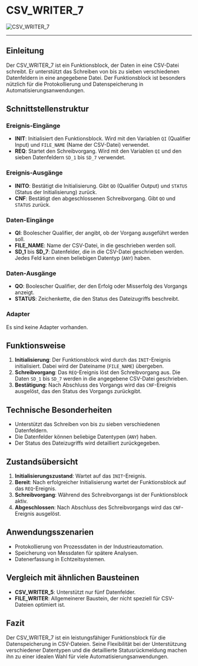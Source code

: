 # CSV_WRITER_7

![CSV_WRITER_7](https://github.com/user-attachments/assets/7ae443fb-c96d-4894-a2ac-9103f6e76007)

* * * * * * * * * *
## Einleitung
Der CSV_WRITER_7 ist ein Funktionsblock, der Daten in eine CSV-Datei schreibt. Er unterstützt das Schreiben von bis zu sieben verschiedenen Datenfeldern in eine angegebene Datei. Der Funktionsblock ist besonders nützlich für die Protokollierung und Datenspeicherung in Automatisierungsanwendungen.

## Schnittstellenstruktur

### **Ereignis-Eingänge**
- **INIT**: Initialisiert den Funktionsblock. Wird mit den Variablen `QI` (Qualifier Input) und `FILE_NAME` (Name der CSV-Datei) verwendet.
- **REQ**: Startet den Schreibvorgang. Wird mit den Variablen `QI` und den sieben Datenfeldern `SD_1` bis `SD_7` verwendet.

### **Ereignis-Ausgänge**
- **INITO**: Bestätigt die Initialisierung. Gibt `QO` (Qualifier Output) und `STATUS` (Status der Initialisierung) zurück.
- **CNF**: Bestätigt den abgeschlossenen Schreibvorgang. Gibt `QO` und `STATUS` zurück.

### **Daten-Eingänge**
- **QI**: Boolescher Qualifier, der angibt, ob der Vorgang ausgeführt werden soll.
- **FILE_NAME**: Name der CSV-Datei, in die geschrieben werden soll.
- **SD_1** bis **SD_7**: Datenfelder, die in die CSV-Datei geschrieben werden. Jedes Feld kann einen beliebigen Datentyp (`ANY`) haben.

### **Daten-Ausgänge**
- **QO**: Boolescher Qualifier, der den Erfolg oder Misserfolg des Vorgangs anzeigt.
- **STATUS**: Zeichenkette, die den Status des Dateizugriffs beschreibt.

### **Adapter**
Es sind keine Adapter vorhanden.

## Funktionsweise
1. **Initialisierung**: Der Funktionsblock wird durch das `INIT`-Ereignis initialisiert. Dabei wird der Dateiname (`FILE_NAME`) übergeben.
2. **Schreibvorgang**: Das `REQ`-Ereignis löst den Schreibvorgang aus. Die Daten `SD_1` bis `SD_7` werden in die angegebene CSV-Datei geschrieben.
3. **Bestätigung**: Nach Abschluss des Vorgangs wird das `CNF`-Ereignis ausgelöst, das den Status des Vorgangs zurückgibt.

## Technische Besonderheiten
- Unterstützt das Schreiben von bis zu sieben verschiedenen Datenfeldern.
- Die Datenfelder können beliebige Datentypen (`ANY`) haben.
- Der Status des Dateizugriffs wird detailliert zurückgegeben.

## Zustandsübersicht
1. **Initialisierungszustand**: Wartet auf das `INIT`-Ereignis.
2. **Bereit**: Nach erfolgreicher Initialisierung wartet der Funktionsblock auf das `REQ`-Ereignis.
3. **Schreibvorgang**: Während des Schreibvorgangs ist der Funktionsblock aktiv.
4. **Abgeschlossen**: Nach Abschluss des Schreibvorgangs wird das `CNF`-Ereignis ausgelöst.

## Anwendungsszenarien
- Protokollierung von Prozessdaten in der Industrieautomation.
- Speicherung von Messdaten für spätere Analysen.
- Datenerfassung in Echtzeitsystemen.

## Vergleich mit ähnlichen Bausteinen
- **CSV_WRITER_5**: Unterstützt nur fünf Datenfelder.
- **FILE_WRITER**: Allgemeinerer Baustein, der nicht speziell für CSV-Dateien optimiert ist.

## Fazit
Der CSV_WRITER_7 ist ein leistungsfähiger Funktionsblock für die Datenspeicherung in CSV-Dateien. Seine Flexibilität bei der Unterstützung verschiedener Datentypen und die detaillierte Statusrückmeldung machen ihn zu einer idealen Wahl für viele Automatisierungsanwendungen.
